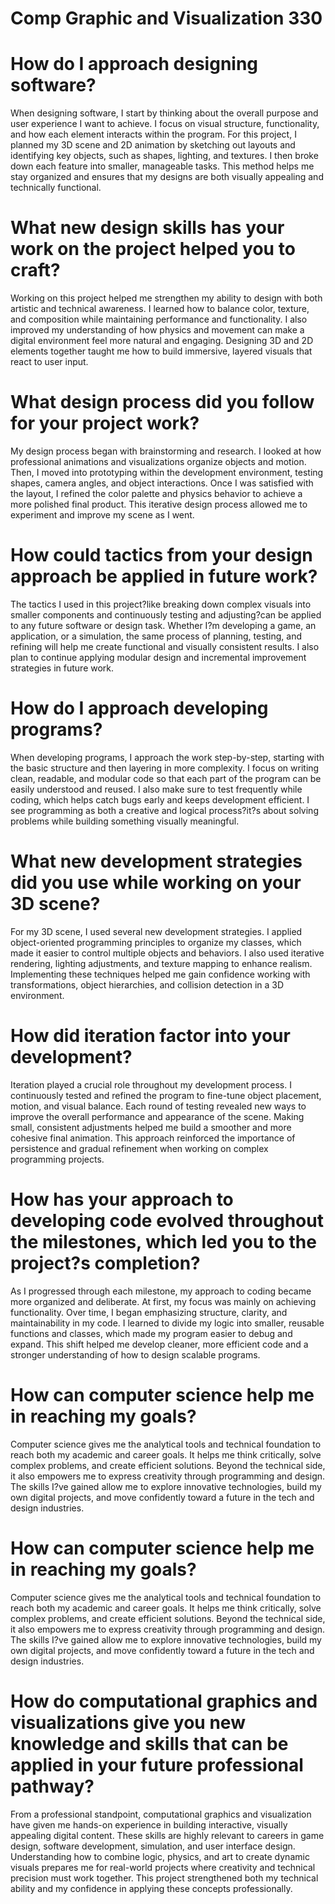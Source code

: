 # Comp Graphic and Visualization 330 

# How do I approach designing software?

When designing software, I start by thinking about the overall purpose and user experience I want to achieve. I focus on visual structure, functionality, and how each element interacts within the program. For this project, I planned my 3D scene and 2D animation by sketching out layouts and identifying key objects, such as shapes, lighting, and textures. I then broke down each feature into smaller, manageable tasks. This method helps me stay organized and ensures that my designs are both visually appealing and technically functional.

# What new design skills has your work on the project helped you to craft?

Working on this project helped me strengthen my ability to design with both artistic and technical awareness. I learned how to balance color, texture, and composition while maintaining performance and functionality. I also improved my understanding of how physics and movement can make a digital environment feel more natural and engaging. Designing 3D and 2D elements together taught me how to build immersive, layered visuals that react to user input.

# What design process did you follow for your project work?

My design process began with brainstorming and research. I looked at how professional animations and visualizations organize objects and motion. Then, I moved into prototyping within the development environment, testing shapes, camera angles, and object interactions. Once I was satisfied with the layout, I refined the color palette and physics behavior to achieve a more polished final product. This iterative design process allowed me to experiment and improve my scene as I went.

# How could tactics from your design approach be applied in future work?

The tactics I used in this project?like breaking down complex visuals into smaller components and continuously testing and adjusting?can be applied to any future software or design task. Whether I?m developing a game, an application, or a simulation, the same process of planning, testing, and refining will help me create functional and visually consistent results. I also plan to continue applying modular design and incremental improvement strategies in future work.

# How do I approach developing programs?

When developing programs, I approach the work step-by-step, starting with the basic structure and then layering in more complexity. I focus on writing clean, readable, and modular code so that each part of the program can be easily understood and reused. I also make sure to test frequently while coding, which helps catch bugs early and keeps development efficient. I see programming as both a creative and logical process?it?s about solving problems while building something visually meaningful.

# What new development strategies did you use while working on your 3D scene?

For my 3D scene, I used several new development strategies. I applied object-oriented programming principles to organize my classes, which made it easier to control multiple objects and behaviors. I also used iterative rendering, lighting adjustments, and texture mapping to enhance realism. Implementing these techniques helped me gain confidence working with transformations, object hierarchies, and collision detection in a 3D environment.

# How did iteration factor into your development?

Iteration played a crucial role throughout my development process. I continuously tested and refined the program to fine-tune object placement, motion, and visual balance. Each round of testing revealed new ways to improve the overall performance and appearance of the scene. Making small, consistent adjustments helped me build a smoother and more cohesive final animation. This approach reinforced the importance of persistence and gradual refinement when working on complex programming projects.

# How has your approach to developing code evolved throughout the milestones, which led you to the project?s completion?

As I progressed through each milestone, my approach to coding became more organized and deliberate. At first, my focus was mainly on achieving functionality. Over time, I began emphasizing structure, clarity, and maintainability in my code. I learned to divide my logic into smaller, reusable functions and classes, which made my program easier to debug and expand. This shift helped me develop cleaner, more efficient code and a stronger understanding of how to design scalable programs.

# How can computer science help me in reaching my goals?

Computer science gives me the analytical tools and technical foundation to reach both my academic and career goals. It helps me think critically, solve complex problems, and create efficient solutions. Beyond the technical side, it also empowers me to express creativity through programming and design. The skills I?ve gained allow me to explore innovative technologies, build my own digital projects, and move confidently toward a future in the tech and design industries.

# How can computer science help me in reaching my goals?

Computer science gives me the analytical tools and technical foundation to reach both my academic and career goals. It helps me think critically, solve complex problems, and create efficient solutions. Beyond the technical side, it also empowers me to express creativity through programming and design. The skills I?ve gained allow me to explore innovative technologies, build my own digital projects, and move confidently toward a future in the tech and design industries.

# How do computational graphics and visualizations give you new knowledge and skills that can be applied in your future professional pathway?

From a professional standpoint, computational graphics and visualization have given me hands-on experience in building interactive, visually appealing digital content. These skills are highly relevant to careers in game design, software development, simulation, and user interface design. Understanding how to combine logic, physics, and art to create dynamic visuals prepares me for real-world projects where creativity and technical precision must work together. This project strengthened both my technical ability and my confidence in applying these concepts professionally.
